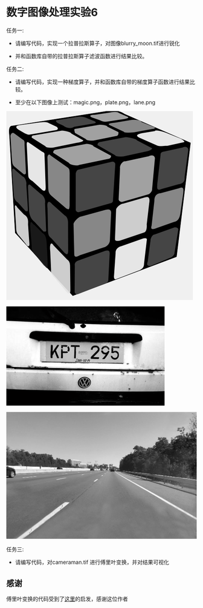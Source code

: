 # 数字图像处理实验6

任务一:

- 请编写代码，实现一个拉普拉斯算子，对图像blurry_moon.tif进行锐化

- 并和函数库自带的拉普拉斯算子滤波函数进行结果比较。

任务二:

- 请编写代码，实现一种梯度算子，并和函数库自带的梯度算子函数进行结果比较。

- 至少在以下图像上测试：magic.png，plate.png，lane.png

![magic](https://github.com/shudorcl/D-I-P/blob/main/DIP6/magic.png)

![plate](https://github.com/shudorcl/D-I-P/blob/main/DIP6/plate.png)

![lane](https://github.com/shudorcl/D-I-P/blob/main/DIP6/lane.png)

任务三:

- 请编写代码，对cameraman.tif 进行傅里叶变换，并对结果可视化

## 感谢

傅里叶变换的代码受到了[这里](https://www.cnblogs.com/miaorn/p/12301295.html)的启发，感谢这位作者